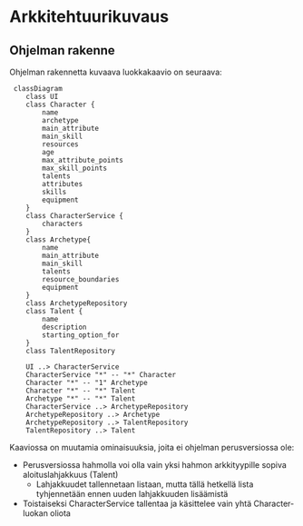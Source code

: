# Arkkitehtuurikuvaus

## Ohjelman rakenne

Ohjelman rakennetta kuvaava luokkakaavio on seuraava:
```mermaid
 classDiagram
    class UI
    class Character {
        name
        archetype
        main_attribute
        main_skill
        resources
        age
        max_attribute_points
        max_skill_points
        talents
        attributes
        skills
        equipment
    }
    class CharacterService {
        characters
    }
    class Archetype{
        name
        main_attribute
        main_skill
        talents
        resource_boundaries
        equipment
    }
    class ArchetypeRepository
    class Talent {
        name
        description
        starting_option_for
    }
    class TalentRepository

    UI ..> CharacterService
    CharacterService "*" -- "*" Character
    Character "*" -- "1" Archetype
    Character "*" -- "*" Talent
    Archetype "*" -- "*" Talent
    CharacterService ..> ArchetypeRepository
    ArchetypeRepository ..> Archetype
    ArchetypeRepository ..> TalentRepository
    TalentRepository ..> Talent
```
Kaaviossa on muutamia ominaisuuksia, joita ei ohjelman perusversiossa ole:
- Perusversiossa hahmolla voi olla vain yksi hahmon arkkityypille sopiva aloituslahjakkuus (Talent)
    - Lahjakkuudet tallennetaan listaan, mutta tällä hetkellä lista tyhjennetään ennen uuden lahjakkuuden lisäämistä
- Toistaiseksi CharacterService tallentaa ja käsittelee vain yhtä Character-luokan oliota